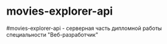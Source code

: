 # movies-explorer-api
#movies-explorer-api - серверная часть дипломной работы специальности "Веб-разработчик"
